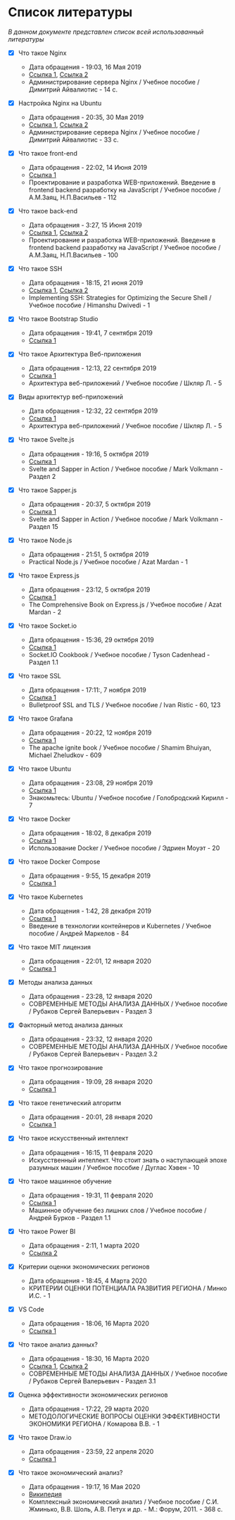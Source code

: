 # Список литературы

_В данном документе представлен список всей использованный литературы_

- [x] Что такое Nginx
  - Дата обращения - 19:03, 16 Мая 2019
  - [Ссылка 1](https://ru.wikipedia.org/wiki/Nginx), [Ссылка 2](https://www.hostinger.ru/rukovodstva/shto-takoje-nginx/?__cf_chl_jschl_tk__=3f17afa2d5de461b8487ef88864a47092dae1e35-1589644917-0-AarlbsVohXrckPqromv_ZSvjj1hJenuSsVKUOVxcUB9mbfVu5mqq5wtUUCW0NFrBIFR3cN7VHUy_Dlb9aCN4iIdalI913h43OalFrbMZxKOfY6-sKww9ioCGHvyq1F99l3ixRIBjhB0zIMr-bhu2vjBGxn7gPb8IIk6FaFOt_KSkSgHu5yW15W4-8uRLnfBXEph9oWvCIVe85Tg4ViOrErqf-T-xA_Q3GgVry4-PyHFBBTiIk3zvdvGo-jHCExlsRd-RHgyuZhv9Lw48X4zMp32yKoKUVmcUsuFrh63a-rcBfnX2iJ8qu6oCIgK5L3Qj2A)
  - Администрирование сервера Nginx / Учебное пособие / Димитрий Айвалиотис - 14 с.

- [x] Настройка Nginx на Ubuntu
  - Дата обращения - 20:35, 30 Мая 2019
  - [Ссылка 1](https://www.digitalocean.com/community/tutorials/nginx-ubuntu-18-04-ru), [Ссылка 2](https://www.digitalocean.com/community/tutorials/how-to-install-nginx-on-ubuntu-18-04-quickstart-ru)
  - Администрирование сервера Nginx / Учебное пособие / Димитрий Айвалиотис - 33 с.

- [x] Что такое front-end
  - Дата обращения - 22:02, 14 Июня 2019
  - [Ссылка 1](https://dou.ua/forums/topic/16734/)
  - Проектирование и разработка WEB-приложений. Введение в frontend backend разработку на JavaScript / Учебное пособие / А.М.Заяц, Н.П.Васильев - 112
  
- [x] Что такое back-end
  - Дата обращения - 3:27, 15 Июня 2019
  - [Ссылка 1](https://ru.hexlet.io/courses/intro_to_web_development/lessons/backend/theory_unit), [Ссылка 2](http://buduguru.org/profession/45)
  - Проектирование и разработка WEB-приложений. Введение в frontend backend разработку на JavaScript / Учебное пособие / А.М.Заяц, Н.П.Васильев - 100
  
- [x] Что такое SSH
  - Дата обращения - 18:15, 21 июня 2019
  - [Ссылка 1](https://www.hostinger.ru/rukovodstva/chto-takoe-ssh?__cf_chl_jschl_tk__=8470481b721e75aff65efef4cdbd751bb3c78a57-1589650225-0-AYUbzXCF5rdN66qWajT6VijPEHQ-YqASuhl-XYU39WEIewM4u0DFybqk7mV2nw7G_ALnn5-3mu6V9g1VxfJ8TeOy5h5TPuRy-JF7rVO_hdP51WWPG8hcAOcenejLp2IDeAV_FAqBODqTxzu2fHBHgyx0QvnFjHslLYV0EExtZFyP-OkzDgY7ZmkVuseetquBvh0RTR8d3g3hvaoOUi4-b2-vuG6trOAl2hVQMKZzg-P5ikd6ydLTZEmeSJNibDctUH9U8o_mEXRWI0dsW3EFUirOqzUbwe9Gmlf7T5pam1nxlKbbfheDMutLb3neFD1_og), [Ссылка 2](https://hackware.ru/?p=10059)
  - Implementing SSH: Strategies for Optimizing the Secure Shell / Учебное пособие / Himanshu Dwivedi - 1
  
- [x] Что такое Bootstrap Studio
  - Дата обращения - 19:41, 7 сентября 2019
  - [Ссылка 1](https://en.wikipedia.org/wiki/Bootstrap_Studio)
  
- [x] Что такое Архитектура Веб-приложения
  - Дата обращения - 12:13, 22 сентября 2019
  - [Ссылка 1](https://studfile.net/preview/3640855/page:6/)
  - Архитектура веб-приложений / Учебное пособие / Шкляр Л. - 5
  
- [x] Виды архитектур веб-приложений
  - Дата обращения - 12:32, 22 сентября 2019
  - [Ссылка 1](https://studfile.net/preview/3640855/page:6/)
  - Архитектура веб-приложений / Учебное пособие / Шкляр Л. - 5
 
- [x] Что такое Svelte.js
  - Дата обращения - 19:16, 5 октября 2019
  - [Ссылка 1](https://ru.svelte.dev/tutorial/basics)
  - Svelte and Sapper in Action / Учебное пособие / Mark Volkmann - Раздел 2
  
- [x] Что такое Sapper.js
  - Дата обращения - 20:37, 5 октября 2019
  - [Ссылка 1](https://ru.sapper.svelte.dev/docs)
  - Svelte and Sapper in Action / Учебное пособие / Mark Volkmann - Раздел 15
  
- [x] Что такое Node.js
  - Дата обращения - 21:51, 5 октября 2019
  - Practical Node.js / Учебное пособие / Azat Mardan - 1
  
- [x] Что такое Express.js
  - Дата обращения - 23:12, 5 октября 2019 
  - [Ссылка 1](https://developer.mozilla.org/ru/docs/Learn/Server-side/Express_Nodejs)
  - The Comprehensive Book on Express.js / Учебное пособие / Azat Mardan - 2

- [x] Что такое Socket.io
  - Дата обращения - 15:36, 29 октября 2019
  - [Ссылка 1](https://ru.wikipedia.org/wiki/Socket.IO)
  - Socket.IO Cookbook / Учебное пособие / Tyson Cadenhead - Раздел 1.1
  
- [x] Что такое SSL
  - Дата обращения - 17:11:, 7 ноября 2019
  - [Ссылка 1](https://ssl.com.ua/info/what-is-ssl/)
  - Bulletproof SSL and TLS / Учебное пособие / Ivan Ristic - 60, 123

- [x] Что такое Grafana
  - Дата обращения - 20:22, 12 ноября 2019
  - [Ссылка 1](https://dataenginer.ru/?p=2814)
  - The apache ignite book / Учебное пособие / Shamim Bhuiyan, Michael Zheludkov - 609
  
- [x] Что такое Ubuntu
  - Дата обращения - 23:08, 29 ноября 2019
  - [Ссылка 1](https://ubuntu.ru/about)
  - Знакомьтесь: Ubuntu / Учебное пособие / Голобродский Кирилл - 7
  
- [x] Что такое Docker
  - Дата обращения - 18:02, 8 декабря 2019
  - [Ссылка 1](https://proglib.io/p/docker)
  - Использование Docker / Учебное пособие / Эдриен Моуэт - 20
  
- [x] Что такое Docker Compose
  - Дата обращения - 9:55, 15 декабря 2019
  - [Ссылка 1](https://dker.ru/docs/docker-compose/getting-started/)
  
- [x] Что такое Kubernetes
  - Дата обращения - 1:42, 28 декабря 2019
  - [Ссылка 1](https://kubernetes.io/ru/docs/concepts/overview/what-is-kubernetes/)
  - Введение в технологии контейнеров и Kubernetes / Учебное пособие / Андрей Маркелов - 84
  
- [x] Что такое MIT лицензия
  - Дата обращения - 22:01, 12 января 2020
  - [Ссылка 1](https://ru.wikipedia.org/wiki/%D0%9B%D0%B8%D1%86%D0%B5%D0%BD%D0%B7%D0%B8%D1%8F_MIT)
  
- [x] Методы анализа данных
  - Дата обращения - 23:28, 12 января 2020
  - СОВРЕМЕННЫЕ МЕТОДЫ АНАЛИЗА ДАННЫХ / Учебное пособие / Рубаков Сергей Валерьевич - Раздел 3
  
- [x] Факторный метод анализа данных
  - Дата обращения - 23:32, 12 января 2020
  - СОВРЕМЕННЫЕ МЕТОДЫ АНАЛИЗА ДАННЫХ / Учебное пособие / Рубаков Сергей Валерьевич - Раздел 3.2
  
- [x] Что такое прогнозирование
  - Дата обращения - 19:09, 28 января 2020
  - [Ссылка 1](https://studfile.net/preview/2524271/page:18/)
  
- [x] Что такое генетический алгоритм
  - Дата обращения - 20:01, 28 января 2020
  - [Ссылка 1](http://www.machinelearning.ru/wiki/index.php?title=%D0%93%D0%B5%D0%BD%D0%B5%D1%82%D0%B8%D1%87%D0%B5%D1%81%D0%BA%D0%B8%D0%B9_%D0%B0%D0%BB%D0%B3%D0%BE%D1%80%D0%B8%D1%82%D0%BC)
  
- [x] Что такое искусственный интеллект
  - Дата обращения - 16:15, 11 февраля 2020
  - Искусственный интеллект. Что стоит знать о наступающей эпохе разумных машин / Учебное пособие / Дуглас Хэвен - 10
  
- [x] Что такое машинное обучение
  - Дата обращения - 19:31, 11 февраля 2020
  - [Ссылка 1](http://www.machinelearning.ru/wiki/index.php?title=%D0%9C%D0%B0%D1%88%D0%B8%D0%BD%D0%BD%D0%BE%D0%B5_%D0%BE%D0%B1%D1%83%D1%87%D0%B5%D0%BD%D0%B8%D0%B5)
  - Машинное обучение без лишних слов / Учебное пособие / Андрей Бурков - Раздел 1.1
 
- [x] Что такое Power BI
  - Дата обращения - 2:11, 1 марта 2020
  - [Ссылка 2](https://docs.microsoft.com/ru-ru/power-bi/fundamentals/desktop-what-is-desktop)
  
- [x] Критерии оценки экономических регионов
  - Дата обращения - 18:45, 4 Марта 2020
  - КРИТЕРИИ ОЦЕНКИ ПОТЕНЦИАЛА РАЗВИТИЯ РЕГИОНА / Минко И.С. - 1
  
- [x] VS Code
  - Дата обращения - 18:06, 16 Марта 2020
  - [Ссылка 1](https://ru.wikipedia.org/wiki/Visual_Studio_Code)
  
- [x] Что такое анализ данных?
  - Дата обращения - 18:30, 16 Марта 2020
  - [Ссылка 1](https://ru.wikipedia.org/wiki/%D0%90%D0%BD%D0%B0%D0%BB%D0%B8%D0%B7_%D0%B4%D0%B0%D0%BD%D0%BD%D1%8B%D1%85), [Ссылка 2](http://ponjatija.ru/node/7452)
  - СОВРЕМЕННЫЕ МЕТОДЫ АНАЛИЗА ДАННЫХ / Учебное пособие / Рубаков Сергей Валерьевич - Раздел 3.1

- [x] Оценка эффективности экономических регионов
  - Дата обращения - 17:22, 29 марта 2020
  - МЕТОДОЛОГИЧЕСКИЕ ВОПРОСЫ ОЦЕНКИ ЭФФЕКТИВНОСТИ ЭКОНОМИКИ РЕГИОНА / Комарова В.В. - 1
  
- [x] Что такое Draw.io
  - Дата обращения - 23:59, 22 апреля 2020
  - [Ссылка 1](https://el-blog.ru/draw-io/)
  
- [x] Что такое экономический анализ?
  - Дата обращения - 19:17, 16 Мая 2020
  - [Википедия](https://ru.wikipedia.org/wiki/%D0%AD%D0%BA%D0%BE%D0%BD%D0%BE%D0%BC%D0%B8%D1%87%D0%B5%D1%81%D0%BA%D0%B8%D0%B9_%D0%B0%D0%BD%D0%B0%D0%BB%D0%B8%D0%B7)
  - Комплексный экономический анализ / Учебное пособие / С.И. Жминько, В.В. Шоль, А.В. Петух и др. - М.: Форум, 2011. - 368 с.
